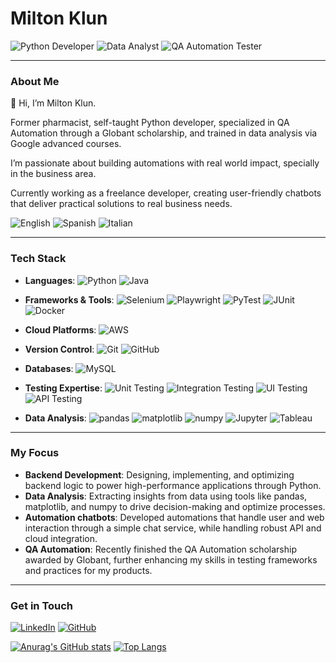 # Milton Klun

![Python Developer](https://img.shields.io/badge/Python%20Developer-F44336?style=flat-square&logo=python&logoColor=white)  <!-- Red -->
![Data Analyst](https://img.shields.io/badge/Data%20Analyst-4CAF50?style=flat-square&logo=data-analytics&logoColor=white)  <!-- Green -->
![QA Automation Tester](https://img.shields.io/badge/QA%20Automation%20Tester-2196F3?style=flat-square&logo=robot&logoColor=white)  <!-- Blue -->

---

### About Me

👋 Hi, I’m Milton Klun.

Former pharmacist, self-taught Python developer, specialized in QA Automation through a Globant scholarship, and trained in data analysis via Google advanced courses. 

I’m passionate about building automations with real world impact, specially in the business area. 

Currently working as a freelance developer, creating user-friendly chatbots that deliver practical solutions to real business needs.

![English](https://img.shields.io/badge/English%20(B2–C1)-D32F2F?style=flat-square&logo=united-kingdom&logoColor=white) <!-- Red --> 
![Spanish](https://img.shields.io/badge/Spanish%20(Native)-1976D2?style=flat-square&logo=spain&logoColor=white) <!-- Blue --> 
![Italian](https://img.shields.io/badge/Italian%20(A2)-388E3C?style=flat-square&logo=italy&logoColor=white) <!-- Green --> 

---

### Tech Stack

- **Languages**: 
![Python](https://img.shields.io/badge/Python-181717?style=flat-square&logo=python&logoColor=white)
![Java](https://img.shields.io/badge/Java-181717?style=flat-square&logo=java&logoColor=white)

- **Frameworks & Tools**: 
![Selenium](https://img.shields.io/badge/Selenium-181717?style=flat-square&logo=selenium&logoColor=white)
![Playwright](https://img.shields.io/badge/Playwright-181717?style=flat-square&logo=playwright&logoColor=white)
![PyTest](https://img.shields.io/badge/PyTest-181717?style=flat-square&logo=pytest&logoColor=white)
![JUnit](https://img.shields.io/badge/JUnit-181717?style=flat-square&logo=junit5&logoColor=white)
![Docker](https://img.shields.io/badge/Docker-181717?style=flat-square&logo=docker&logoColor=white)

- **Cloud Platforms**: 
![AWS](https://img.shields.io/badge/AWS-181717?style=flat-square&logo=amazon-aws&logoColor=white)

- **Version Control**: 
![Git](https://img.shields.io/badge/Git-181717?style=flat-square&logo=git&logoColor=white)
![GitHub](https://img.shields.io/badge/GitHub-181717?style=flat-square&logo=github&logoColor=white)

- **Databases**: 
![MySQL](https://img.shields.io/badge/MySQL-181717?style=flat-square&logo=mysql&logoColor=white)

- **Testing Expertise**: 
![Unit Testing](https://img.shields.io/badge/Unit_Testing-181717?style=flat-square&logo=testing-library&logoColor=white)
![Integration Testing](https://img.shields.io/badge/Integration_Testing-181717?style=flat-square&logo=testing-library&logoColor=white)
![UI Testing](https://img.shields.io/badge/UI_Testing-181717?style=flat-square&logo=react&logoColor=white)
![API Testing](https://img.shields.io/badge/API_Testing-181717?style=flat-square&logo=spring&logoColor=white)

- **Data Analysis**: 
![pandas](https://img.shields.io/badge/pandas-181717?style=flat-square&logo=pandas&logoColor=white)
![matplotlib](https://img.shields.io/badge/matplotlib-181717?style=flat-square&logo=python&logoColor=white)
![numpy](https://img.shields.io/badge/numpy-181717?style=flat-square&logo=numpy&logoColor=white)
![Jupyter](https://img.shields.io/badge/Jupyter-181717?style=flat-square&logo=jupyter&logoColor=white)
![Tableau](https://img.shields.io/badge/Tableau-181717?style=flat-square&logo=tableau&logoColor=white)

---

### My Focus

- **Backend Development**: Designing, implementing, and optimizing backend logic to power high-performance applications through Python.
- **Data Analysis**: Extracting insights from data using tools like pandas, matplotlib, and numpy to drive decision-making and optimize processes.
- **Automation chatbots**: Developed automations that handle user and web interaction through a simple chat service, while handling robust API and cloud integration.
- **QA Automation**: Recently finished the QA Automation scholarship awarded by Globant, further enhancing my skills in testing frameworks and practices for my products.

---

### Get in Touch

[![LinkedIn](https://img.shields.io/badge/LinkedIn-blue?style=for-the-badge&logo=linkedin)](https://www.linkedin.com/in/milton-klun/)
[![GitHub](https://img.shields.io/badge/GitHub-MiltonKlun-181717?style=for-the-badge&logo=github)](https://github.com/MiltonKlun)


[![Anurag's GitHub stats](https://github-readme-stats.vercel.app/api?username=MiltonKlun&show_icons=true&theme=dark)](https://github.com/anuraghazra/github-readme-stats)
[![Top Langs](https://github-readme-stats.vercel.app/api/top-langs/?username=MiltonKlun&layout=compact&theme=dark)](https://github.com/anuraghazra/github-readme-stats)
